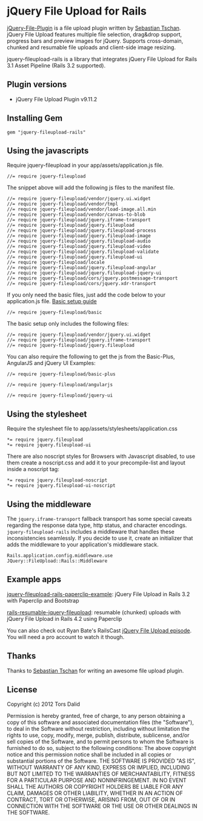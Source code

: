 # jQuery File Upload for Rails

[jQuery-File-Plugin](https://github.com/blueimp/jQuery-File-Upload) is a file upload plugin written by [Sebastian Tschan](https://github.com/blueimp). jQuery File Upload features multiple file selection, drag&drop support, progress bars and preview images for jQuery. Supports cross-domain, chunked and resumable file uploads and client-side image resizing.

jquery-fileupload-rails is a library that integrates jQuery File Upload for Rails 3.1 Asset Pipeline (Rails 3.2 supported).

## Plugin versions

* jQuery File Upload Plugin v9.11.2

## Installing Gem

    gem "jquery-fileupload-rails"

## Using the javascripts

Require jquery-fileupload in your app/assets/application.js file.

    //= require jquery-fileupload

The snippet above will add the following js files to the manifest file.

    //= require jquery-fileupload/vendor/jquery.ui.widget
    //= require jquery-fileupload/vendor/tmpl
    //= require jquery-fileupload/vendor/load-image.all.min
    //= require jquery-fileupload/vendor/canvas-to-blob
    //= require jquery-fileupload/jquery.iframe-transport
    //= require jquery-fileupload/jquery.fileupload
    //= require jquery-fileupload/jquery.fileupload-process
    //= require jquery-fileupload/jquery.fileupload-image
    //= require jquery-fileupload/jquery.fileupload-audio
    //= require jquery-fileupload/jquery.fileupload-video
    //= require jquery-fileupload/jquery.fileupload-validate
    //= require jquery-fileupload/jquery.fileupload-ui
    //= require jquery-fileupload/locale
    //= require jquery-fileupload/jquery.fileupload-angular
    //= require jquery-fileupload/jquery.fileupload-jquery-ui
    //= require jquery-fileupload/cors/jquery.postmessage-transport
    //= require jquery-fileupload/cors/jquery.xdr-transport

If you only need the basic files, just add the code below to your application.js file. [Basic setup guide](https://github.com/blueimp/jQuery-File-Upload/wiki/Basic-plugin)

    //= require jquery-fileupload/basic

The basic setup only includes the following files:

    //= require jquery-fileupload/vendor/jquery.ui.widget
    //= require jquery-fileupload/jquery.iframe-transport
    //= require jquery-fileupload/jquery.fileupload

You can also require the following to get the js from the Basic-Plus, AngularJS and jQuery UI Examples:

    //= require jquery-fileupload/basic-plus

    //= require jquery-fileupload/angularjs

    //= require jquery-fileupload/jquery-ui

## Using the stylesheet

Require the stylesheet file to app/assets/stylesheets/application.css

    *= require jquery.fileupload
    *= require jquery.fileupload-ui

There are also noscript styles for Browsers with Javascript disabled, to use them create a noscript.css and add it to your precompile-list and layout inside a noscript tag:

    *= require jquery.fileupload-noscript
    *= require jquery.fileupload-ui-noscript

## Using the middleware

The `jquery.iframe-transport` fallback transport has some special caveats regarding the response data type, http status, and character encodings. `jquery-fileupload-rails` includes a middleware that handles these inconsistencies seamlessly. If you decide to use it, create an initializer that adds the middleware to your application's middleware stack.

    Rails.application.config.middleware.use JQuery::FileUpload::Rails::Middleware

## Example apps
[jquery-fileupload-rails-paperclip-example](https://github.com/tors/jquery-fileupload-rails-paperclip-example): jQuery File Upload in Rails 3.2 with Paperclip and Bootstrap 

[rails-resumable-jquery-fileupload](https://github.com/vgantchev/rails-resumable-jquery-fileupload): resumable (chunked) uploads with jQuery File Upload in Rails 4.2 using Paperclip

You can also check out Ryan Bate's RailsCast [jQuery File Upload episode](http://railscasts.com/episodes/381-jquery-file-upload). You will
need a pro account to watch it though.


## Thanks
Thanks to [Sebastian Tschan](https://github.com/blueimp) for writing an awesome file upload plugin.

## License
Copyright (c) 2012 Tors Dalid

Permission is hereby granted, free of charge, to any person obtaining a copy of this software and associated documentation files (the "Software"), to deal in the Software without restriction, including without limitation the rights to use, copy, modify, merge, publish, distribute, sublicense, and/or sell copies of the Software, and to permit persons to whom the Software is furnished to do so, subject to the following conditions:
The above copyright notice and this permission notice shall be included in all copies or substantial portions of the Software.
THE SOFTWARE IS PROVIDED "AS IS", WITHOUT WARRANTY OF ANY KIND, EXPRESS OR IMPLIED, INCLUDING BUT NOT LIMITED TO THE WARRANTIES OF MERCHANTABILITY, FITNESS FOR A PARTICULAR PURPOSE AND NONINFRINGEMENT. IN NO EVENT SHALL THE AUTHORS OR COPYRIGHT HOLDERS BE LIABLE FOR ANY CLAIM, DAMAGES OR OTHER LIABILITY, WHETHER IN AN ACTION OF CONTRACT, TORT OR OTHERWISE, ARISING FROM, OUT OF OR IN CONNECTION WITH THE SOFTWARE OR THE USE OR OTHER DEALINGS IN THE SOFTWARE.
